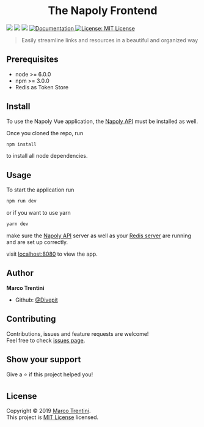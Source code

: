 <h1 align="center">The Napoly Frontend</h1>
<p>
  <img src="https://img.shields.io/badge/version-1.0.0-blue.svg?cacheSeconds=2592000" />
  <img src="https://img.shields.io/badge/node-%3E%3D%206.0.0-blue.svg" />
  <img src="https://img.shields.io/badge/npm-%3E%3D%203.0.0-blue.svg" />
  <a href="https://github.com/Divepit/napoly/wiki">
    <img alt="Documentation" src="https://img.shields.io/badge/documentation-yes-brightgreen.svg" target="_blank" />
  </a>
  <a href="https://opensource.org/licenses/MIT">
    <img alt="License: MIT License" src="https://img.shields.io/badge/License-MIT License-yellow.svg" target="_blank" />
  </a>
</p>

> Easily streamline links and resources in a beautiful and organized way

## Prerequisites

- node &gt;= 6.0.0
- npm &gt;= 3.0.0
- Redis as Token Store

## Install

To use the Napoly Vue application, the [Napoly API](https://github.com/Divepit/napolyAPI") must be installed as well.

Once you cloned the repo, run
```sh
npm install
```
to install all node dependencies.

## Usage

To start the application run
```sh
npm run dev
```
or if you want to use yarn
```sh
yarn dev
```
make sure the [Napoly API](https://github.com/Divepit/napolyAPI") server as well as your [Redis server](https://redis.io) are running and are set up correctly.

visit [localhost:8080](http://localhost:8080) to view the app.

## Author

**Marco Trentini**

* Github: [@Divepit](https://github.com/Divepit)

## Contributing

Contributions, issues and feature requests are welcome!<br />Feel free to check [issues page](https://github.com/Divepit/napoly/issues).

## Show your support

Give a ⭐️ if this project helped you!

## License

Copyright © 2019 [Marco Trentini](https://github.com/Divepit).<br />
This project is [MIT License](https://opensource.org/licenses/MIT) licensed.
